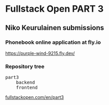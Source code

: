 # Fullstack Open PART 3
## Niko Keurulainen submissions 

### Phonebook online application at fly.io
https://purple-wind-9215.fly.dev/



### Repository tree
<pre>
part3
    backend
    frontend
</pre>


[fullstackopen.com/en/part3](https://fullstackopen.com/en/part3/node_js_and_express#exercises-3-1-3-6)
